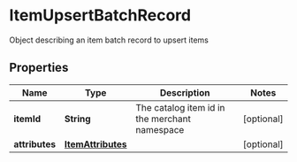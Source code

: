 

# ItemUpsertBatchRecord

Object describing an item batch record to upsert items

## Properties

| Name | Type | Description | Notes |
|------------ | ------------- | ------------- | -------------|
|**itemId** | **String** | The catalog item id in the merchant namespace |  [optional] |
|**attributes** | [**ItemAttributes**](ItemAttributes.md) |  |  [optional] |




